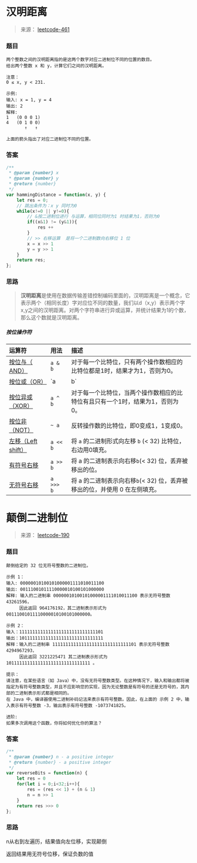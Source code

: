 # 汉明距离

> 来源： [leetcode-461](https://leetcode-cn.com/problems/hamming-distance/)

### 题目

```
两个整数之间的汉明距离指的是这两个数字对应二进制位不同的位置的数目。
给出两个整数 x 和 y，计算它们之间的汉明距离。

注意：
0 ≤ x, y < 231.

示例:
输入: x = 1, y = 4
输出: 2
解释:
1   (0 0 0 1)
4   (0 1 0 0)
       ↑   ↑

上面的箭头指出了对应二进制位不同的位置。
```

### 答案

```js
/**
 * @param {number} x
 * @param {number} y
 * @return {number}
 */
var hammingDistance = function(x, y) {
    let res = 0;
    // 跳出条件为：x y 同时为0
    while(x!=0 || y!=0){
        // &按二进制位进行 与运算，相同位同时为1 时结果为1，否则为0  
        if((x&1) != (y&1)){
            res ++
        }
        // >> 右移运算  是将一个二进制数向右移位 1 位
        x = x >> 1
        y = y >> 1
    }
    return res;
};
```

### 思路

> **汉明距离**是使用在数据传输差错控制编码里面的，汉明距离是一个概念，它表示两个（相同长度）字对应位不同的数量，我们以d（x,y）表示两个字x,y之间的汉明距离。对两个字符串进行异或运算，并统计结果为1的个数，那么这个数就是汉明距离。

##### 按位操作符

| 运算符                                                       | 用法      | 描述                                                         |
| :----------------------------------------------------------- | :-------- | :----------------------------------------------------------- |
| [按位与（ AND）](https://developer.mozilla.org/zh-CN/docs/Web/JavaScript/Reference/Operators/Bitwise_Operators#Bitwise_AND) | `a & b`   | 对于每一个比特位，只有两个操作数相应的比特位都是1时，结果才为1，否则为0。 |
| [按位或（OR）](https://developer.mozilla.org/zh-CN/docs/Web/JavaScript/Reference/Operators/Bitwise_Operators#Bitwise_OR) | `a | b`   | 对于每一个比特位，当两个操作数相应的比特位至少有一个1时，结果为1，否则为0。 |
| [按位异或（XOR）](https://developer.mozilla.org/zh-CN/docs/Web/JavaScript/Reference/Operators/Bitwise_Operators#Bitwise_XOR) | `a ^ b`   | 对于每一个比特位，当两个操作数相应的比特位有且只有一个1时，结果为1，否则为0。 |
| [按位非（NOT）](https://developer.mozilla.org/zh-CN/docs/Web/JavaScript/Reference/Operators/Bitwise_Operators#Bitwise_NOT) | `~ a`     | 反转操作数的比特位，即0变成1，1变成0。                       |
| [左移（L](https://developer.mozilla.org/zh-CN/docs/Web/JavaScript/Reference/Operators/Bitwise_Operators#Left_shift)[eft shift）](https://developer.mozilla.org/zh-CN/docs/Web/JavaScript/Reference/Operators/Bitwise_Operators#Left_shift) | `a << b`  | 将 `a` 的二进制形式向左移 `b` (< 32) 比特位，右边用0填充。   |
| [有符号右移](https://developer.mozilla.org/zh-CN/docs/Web/JavaScript/Reference/Operators/Bitwise_Operators#Right_shift) | `a >> b`  | 将 a 的二进制表示向右移` b `(< 32) 位，丢弃被移出的位。      |
| [无符号右移](https://developer.mozilla.org/zh-CN/docs/Web/JavaScript/Reference/Operators/Bitwise_Operators#Unsigned_right_shift) | `a >>> b` | 将 a 的二进制表示向右移` b `(< 32) 位，丢弃被移出的位，并使用 0 在左侧填充。 |



# 颠倒二进制位

> 来源： [leetcode-190](https://leetcode-cn.com/problems/reverse-bits/)

### 题目

```
颠倒给定的 32 位无符号整数的二进制位。

示例 1：
输入: 00000010100101000001111010011100
输出: 00111001011110000010100101000000
解释: 输入的二进制串 00000010100101000001111010011100 表示无符号整数 43261596，
     因此返回 964176192，其二进制表示形式为 00111001011110000010100101000000。
     
示例 2：
输入：11111111111111111111111111111101
输出：10111111111111111111111111111111
解释：输入的二进制串 11111111111111111111111111111101 表示无符号整数 4294967293，
     因此返回 3221225471 其二进制表示形式为 10111111111111111111111111111111 。
 
提示：
请注意，在某些语言（如 Java）中，没有无符号整数类型。在这种情况下，输入和输出都将被指定为有符号整数类型，并且不应影响您的实现，因为无论整数是有符号的还是无符号的，其内部的二进制表示形式都是相同的。
在 Java 中，编译器使用二进制补码记法来表示有符号整数。因此，在上面的 示例 2 中，输入表示有符号整数 -3，输出表示有符号整数 -1073741825。
 
进阶:
如果多次调用这个函数，你将如何优化你的算法？
```

### 答案

```js
/**
 * @param {number} n - a positive integer
 * @return {number} - a positive integer
 */
var reverseBits = function(n) {
    let res = 0
    for(let i = 0;i<32;i++){
        res = (res << 1) + (n & 1)
        n = n >> 1
    }
    return res >>> 0
};
```

### 思路

n从右到左遍历，结果值向左位移，实现颠倒

返回结果用无符号位移，保证负数的值